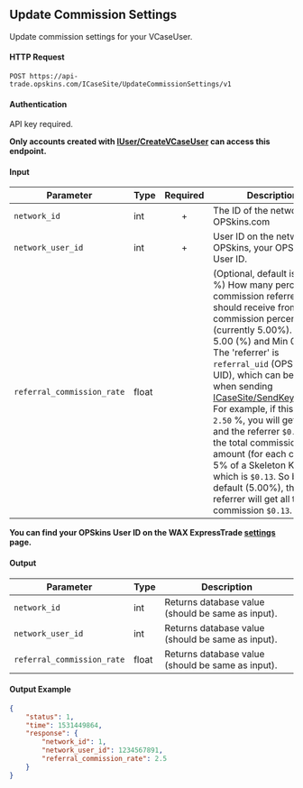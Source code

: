 ## Update Commission Settings

Update commission settings for your VCaseUser.

#### HTTP Request

`POST https://api-trade.opskins.com/ICaseSite/UpdateCommissionSettings/v1`

#### Authentication

API key required.

**Only accounts created with [IUser/CreateVCaseUser](/IUser/CreateVCaseUser.md) can access this endpoint.**

#### Input

Parameter | Type | Required   | Description
--------- | -----| :--------: | -----------
`network_id` | int | + | The ID of the network. `1` for OPSkins.com
`network_user_id` | int  | + | User ID on the network. For OPSkins, your OPSkins User ID.
`referral_commission_rate` | float  |  | (Optional, default is `5.00` %) How many percent commission referrers should receive from total commission percentage (currently 5.00%). Max 5.00 (%) and Min 0.01 (%). The 'referrer' is `referral_uid` (OPSkins UID), which can be sent when sending [ICaseSite/SendKeyRequest](/ICaseSite/SendKeyRequest.md). For example, if this is set to `2.50` %, you will get `$0.07` and the referrer `$0.06`, as the total commission amount (for each case) is 5% of a Skeleton Key, which is `$0.13`. So by default (5.00%), the referrer will get all the commission `$0.13`.

**You can find your OPSkins User ID on the WAX ExpressTrade [settings](https://trade.opskins.com/settings) page.**

#### Output

Parameter | Type | Description
--------- | -----| -------- 
`network_id` | int | Returns database value (should be same as input).
`network_user_id` | int  | Returns database value (should be same as input).
`referral_commission_rate` | float | Returns database value (should be same as input).

#### Output Example
```json
{
    "status": 1,
    "time": 1531449864,
    "response": {
        "network_id": 1,
        "network_user_id": 1234567891,
        "referral_commission_rate": 2.5
    }
}
```
